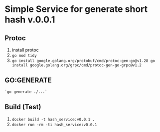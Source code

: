 # Simple Service for generate short hash v.0.0.1
## Protoc
1. install protoc
2.  ```go mod tidy ```
3.  ``` go install google.golang.org/protobuf/cmd/protoc-gen-go@v1.28 go install google.golang.org/grpc/cmd/protoc-gen-go-grpc@v1.2 ```

## GO:GENERATE
    `go generate ./...`

## Build (Test)
1. `docker build -t hash_service:v0.0.1 .` 
2. `docker run -rm -ti hash_service:v0.0.1`